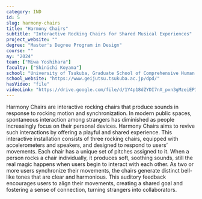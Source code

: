 ```yaml
---
category: IND
id: 5
slug: harmony-chairs
title: "Harmony Chairs"
subtitle: "Interactive Rocking Chairs for Shared Musical Experiences"
project_website: ""
degree: "Master's Degree Program in Design"
course: ""
ay: "2024"
team: ["Miwa Yoshihara"]
faculty: ["Shinichi Koyama"]
school: "University of Tsukuba, Graduate School of Comprehensive Human Sciences , Tsukuba, Japan"
school_website: "https://www.geijutsu.tsukuba.ac.jp/dpd/"
hasVideo: "file"
videoLink: "https://drive.google.com/file/d/1Y4p18dZYDI7nX_pxn3gMzeiEP1VUwRBT/view?usp=sharing"
---
```


Harmony Chairs are interactive rocking chairs that produce sounds in response to rocking motion and synchronization. In modern public spaces, spontaneous interaction among strangers has diminished as people increasingly focus on their personal devices. Harmony Chairs aims to revive such interactions by offering a playful and shared experience. This interactive installation consists of three rocking chairs, equipped with accelerometers and speakers, and designed to respond to users’ movements. Each chair has a unique set of pitches assigned to it. When a person rocks a chair individually, it produces soft, soothing sounds, still the real magic happens when users begin to interact with each other. As two or more users synchronize their movements, the chairs generate distinct bell-like tones that are clear and harmonious. This auditory feedback encourages users to align their movements, creating a shared goal and fostering a sense of connection, turning strangers into collaborators.
